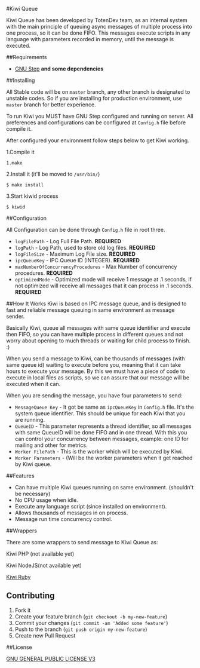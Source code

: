 #Kiwi Queue

Kiwi Queue has been developed by TotenDev team, as an internal system with the main principle of queuing async messages of multiple process into one process, so it can be done FIFO. 
This messages execute scripts in any language with parameters recorded in memory, until the message is executed.

##Requirements

- [GNU Step](http://www.techotopia.com/index.php/Building_and_Installing_GNUstep_on_Linux) **and some dependencies**

##Installing

All Stable code will be on `master` branch, any other branch is designated to unstable codes. So if you are installing for production environment, use `master` branch for better experience.

To run Kiwi you MUST have GNU Step configured and running on server. All preferences and configurations can be configured at `Config.h` file before compile it.

After configured your environment follow steps below to get Kiwi working.

1.Compile it

	1.make
	
2.Install it (it'll be moved to `/usr/bin/`)

	$ make install
	
3.Start kiwid process


	$ kiwid

##Configuration

All Configuration can be done through `Config.h` file in root three.

- `logFilePath` - Log Full File Path. **REQUIRED**
- `logPath` - Log Path, used to store old log files. **REQUIRED**
- `logFileSize` - Maximum Log File size. **REQUIRED**
- `ipcQueueKey` - IPC Queue ID (INTEGER). **REQUIRED**
- `maxNumberOfConcurrencyProcedures` - Max Number of concurrency procedures. **REQUIRED**
- `optimizedMode` - Optimized mode will receive 1 message at .1 seconds, if not optimized will receive all messages that it can process in .1 seconds. **REQUIRED**

##How It Works
Kiwi is based on IPC message queue, and is designed to fast and reliable message queuing in same environment as message sender.

Basically Kiwi, queue all messages with same queue identifier and execute then FIFO, so you can have multiple process in different queues and not worry about opening to much threads or waiting for child process to finish. :)

When you send a message to Kiwi, can be thousands of messages (with same queue id) waiting to execute before you, meaning that it can take hours to execute your message. By this we must have a piece of code to execute in local files as scripts, so we can assure that our message will be executed when it can.

When you are sending the message, you have four parameters to send:

- `MessageQueue Key` - It got be same as `ipcQueueKey` in `Config.h` file. It's the system queue identifier. This should be unique for each Kiwi that you are running.
- `QueueID` - This parameter represents a thread identifier, so all messages with same QueueID will be done FIFO and in one thread. With this you can control your concurrency between messages, example: one ID for mailing and other for metrics.
- `Worker FilePath` - This is the worker which will be executed by Kiwi.
- `Worker Parameters` - (Will be the worker parameters when it get reached by Kiwi queue.

##Features

- Can have multiple Kiwi queues running on same environment. (shouldn't be necessary)
- No CPU usage when idle.
- Execute any language script (since installed on environment).
- Allows thousands of messages in on process.
- Message run time concurrency control.

##Wrappers

There are some wrappers to send message to Kiwi Queue as:

Kiwi PHP (not available yet)

Kiwi NodeJS(not available yet)

[Kiwi Ruby](https://github.com/TotenDev/Kiwi-LibRuby/)

## Contributing

1. Fork it
2. Create your feature branch (`git checkout -b my-new-feature`)
3. Commit your changes (`git commit -am 'Added some feature'`)
4. Push to the branch (`git push origin my-new-feature`)
5. Create new Pull Request

##License

[GNU GENERAL PUBLIC LICENSE V3](Kiwi/raw/master/LICENSE)